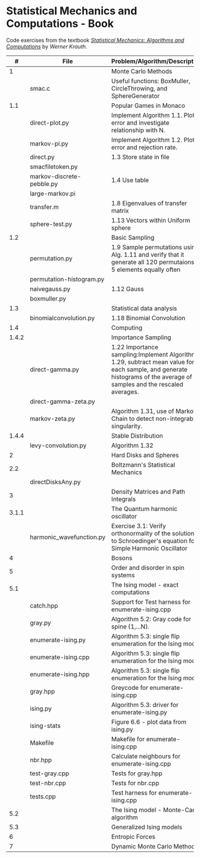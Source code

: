 # Statistical Mechanics and Computations - Book

Code exercises from the textbook
[*Statistical Mechanics: Algorithms and Computations*](http://blancopeck.net/Statistics.pdf) by *Werner Krauth*.

|#|File|Problem/Algorithm/Description|
|-----|--------------|---------------------------------------------------------------------------------------|
|1||Monte Carlo Methods|
||smac.c|Useful functions: BoxMuller, CircleThrowing, and SphereGenerator|
|1.1||Popular Games in Monaco|
||direct-plot.py|Implement Algorithm 1.1. Plot error and investigate relationship with N.|
|| markov-pi.py|Implement Algorithm 1.2. Plot error and rejection rate.|
||direct.py|1.3 Store state in file|
||smacfiletoken.py||
||markov-discrete-pebble.py| 1.4 Use table|
||large-markov.pi||
||transfer.m|1.8 Eigenvalues of transfer matrix|
||sphere-test.py|1.13 Vectors within Uniform sphere|
|1.2||Basic Sampling|
||permutation.py|1.9 Sample permutations using Alg. 1.11 and verify that it generate all 120 permutaions of 5 elements equally often|
||permutation-histogram.py|
||naivegauss.py|1.12 Gauss|
||boxmuller.py||
|1.3||Statistical data analysis|
||binomialconvolution.py|1.18 Binomial Convolution|
|1.4||Computing|
|1.4.2||Importance Sampling|
||direct-gamma.py|1.22 Importance sampling:Implement Algorithm 1.29, subtract mean value for each sample, and generate histograms of the average of N samples  and the rescaled averages.
||direct-gamma-zeta.py||
||markov-zeta.py|Algorithm 1.31, use of Markov Chain to detect non-integrable singularity.|
|1.4.4||Stable Distribution|
||levy-convolution.py|Algorithm 1.32|
| 2|| Hard Disks and Spheres|
|2.2||Boltzmann's Statistical Mechanics|
||directDisksAny.py||
|3||Density Matrices and Path Integrals|
|3.1.1||The Quantum harmonic oscillator|
||harmonic_wavefunction.py|Exercise 3.1: Verify orthonormality of the solutions to Schroedinger's equation for Simple Harmonic Oscillator|
|4|| Bosons|
|5|| Order and disorder in spin systems|
|5.1||The Ising model - exact computations|
||catch.hpp|Support for Test harness for enumerate-ising.cpp|
||gray.py|Algorithm 5.2: Gray code for spine {1,...N}.|
||enumerate-ising.py|Algorithm 5.3: single flip enumeration for the Ising model.|
||enumerate-ising.cpp|Algorithm 5.3: single flip enumeration for the Ising model.|
||enumerate-ising.hpp|Algorithm 5.3: single flip enumeration for the Ising model.|
||gray.hpp|Greycode for enumerate-ising.cpp|
||ising.py|Algorithm 5.3: driver for enumerate-ising.py|
||ising-stats|Figure 6.6 - plot data from ising.py|
||Makefile|Makefile for enumerate-ising.cpp|
||nbr.hpp|Calculate neighbours for enumerate-ising.cpp|
||test-gray.cpp|Tests for gray.hpp|
||test-nbr.cpp|Tests for nbr.cpp|
||tests.cpp|Test harness for enumerate-ising.cpp|
|5.2||The Ising model - Monte-Carlo algorithm|
|5.3||Generalized Ising models| 
|6||Entropic Forces|
|7||Dynamic Monte Carlo Methods|
